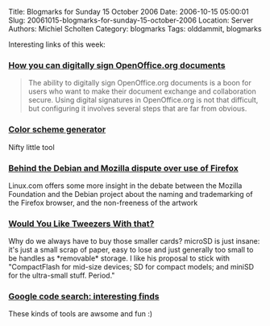 Title: Blogmarks for Sunday 15 October 2006
Date: 2006-10-15 05:00:01
Slug: 20061015-blogmarks-for-sunday-15-october-2006
Location: Server
Authors: Michiel Scholten
Category: blogmarks
Tags: olddammit, blogmarks

<p>Interesting links of this week:</p>
<h3><a href="http://applications.linux.com/article.pl?sid=06/10/03/1859231">How you can digitally sign OpenOffice.org documents</a></h3>
<blockquote><p class="quote">The ability to digitally sign OpenOffice.org documents is a boon for users who want to make their document exchange and collaboration secure. Using digital signatures in OpenOffice.org is not that difficult, but configuring it involves several steps that are far from obvious.</p></blockquote>
<h3><a href="http://wellstyled.com/tools/colorscheme2/index-en.html">Color scheme generator</a></h3>
<p>Nifty little tool</p>
<h3><a href="http://enterprise.linux.com/article.pl?sid=06/10/09/1434251">Behind the Debian and Mozilla dispute over use of Firefox</a></h3>
<p>Linux.com offers some more insight in the debate between the Mozilla Foundation and the Debian project about the naming and trademarking of the Firefox browser, and the non-freeness of the artwork</p>
<h3><a href="http://www.brighthand.com/default.asp?newsID=12518">Would You Like Tweezers With that?</a></h3>
<p>Why do we always have to buy those smaller cards? microSD is just insane: it's just a small scrap of paper, easy to lose and just generally too small to be handles as *removable* storage. I like his proposal to stick with "CompactFlash for mid-size devices; SD for compact models; and miniSD for the ultra-small stuff. Period."</p>
<h3><a href="http://www.kottke.org/06/10/google-code-search">Google code search: interesting finds</a></h3>
<p>These kinds of tools are awsome and fun :)</p>
